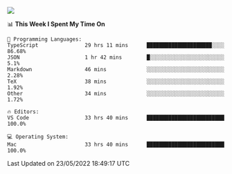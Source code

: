 ![](http://github-profile-summary-cards.vercel.app/api/cards/profile-details?username=kok-s0s&theme=vue)

<!--START_SECTION:waka-->
📊 **This Week I Spent My Time On** 

```text
💬 Programming Languages: 
TypeScript               29 hrs 11 mins      █████████████████████░░░░   86.68% 
JSON                     1 hr 42 mins        █░░░░░░░░░░░░░░░░░░░░░░░░   5.1% 
Markdown                 46 mins             ░░░░░░░░░░░░░░░░░░░░░░░░░   2.28% 
TeX                      38 mins             ░░░░░░░░░░░░░░░░░░░░░░░░░   1.92% 
Other                    34 mins             ░░░░░░░░░░░░░░░░░░░░░░░░░   1.72%

🔥 Editors: 
VS Code                  33 hrs 40 mins      █████████████████████████   100.0%

💻 Operating System: 
Mac                      33 hrs 40 mins      █████████████████████████   100.0%

```


 Last Updated on 23/05/2022 18:49:17 UTC
<!--END_SECTION:waka-->
